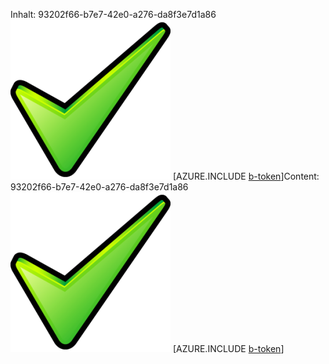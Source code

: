 <span data-ttu-id="871e4-101">Inhalt: 93202f66-b7e7-42e0-a276-da8f3e7d1a86![Bild](55178860-a69c-42db-bea3-b879bac82ba9.png)
[AZURE.INCLUDE [b-token](f393fa80-3123-46b6-8eef-f7841cbe6b78.md)]</span><span class="sxs-lookup"><span data-stu-id="871e4-101">Content: 93202f66-b7e7-42e0-a276-da8f3e7d1a86![image](55178860-a69c-42db-bea3-b879bac82ba9.png)
[AZURE.INCLUDE [b-token](f393fa80-3123-46b6-8eef-f7841cbe6b78.md)]</span></span>
